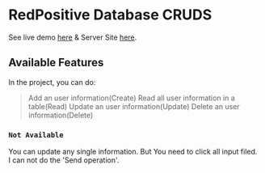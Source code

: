# RedPositive Database CRUDS

See live demo [here](https://redpositive-database-sumon.netlify.app/) & Server Site [here](https://github.com/Sumonbhuiya/Redpositive.git).

## Available Features

In the project, you can do:

> Add an user information(Create)
> Read all user information in a table(Read)
> Update an user information(Update)
> Delete an user information(Delete)

### `Not Available`

You can update any single information. But You need to click all input filed.\
I can not do the 'Send operation'.